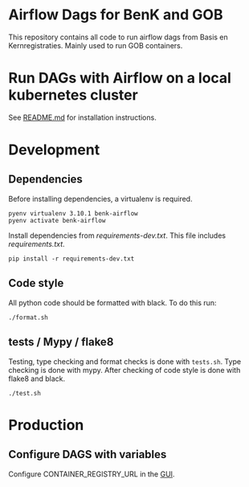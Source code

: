 # Airflow Dags for BenK and GOB

This repository contains all code to run airflow dags from Basis en 
Kernregistraties. Mainly used to run GOB containers.

# Run DAGs with Airflow on a local kubernetes cluster

See [README.md](airflow-local/README.md) for installation instructions.

# Development

## Dependencies

Before installing dependencies, a virtualenv is required.

```shell
pyenv virtualenv 3.10.1 benk-airflow
pyenv activate benk-airflow 
```

Install dependencies from _requirements-dev.txt_. This file includes _requirements.txt_. 

```shell
pip install -r requirements-dev.txt
```

## Code style

All python code should be formatted with black. To do this run:

```shell
./format.sh
```

## tests / Mypy / flake8

Testing, type checking and format checks is done with `tests.sh`.
Type checking is done with mypy.
After checking of code style is done with flake8 and black.

```shell
./test.sh
```

# Production

## Configure DAGS with variables

Configure CONTAINER_REGISTRY_URL in the [GUI](https://airflow-benkbbn1.dave-o.azure.amsterdam.nl/variable/list/).

